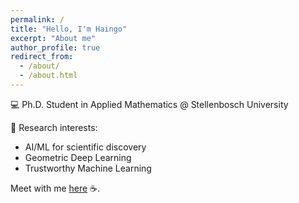 ```yaml
---
permalink: /
title: "Hello, I'm Haingo"
excerpt: "About me"
author_profile: true
redirect_from: 
  - /about/
  - /about.html
---
```


<!-- 
A data-driven personal website
====== -->

💻 Ph.D. Student in Applied Mathematics @ Stellenbosch University

🧬 Research interests:
 - AI/ML for scientific discovery
 - Geometric Deep Learning
 - Trustworthy Machine Learning 
 

 Meet with me [here](https://cal.com/haingo-andry/30min) ☕️. 

<!-- 

Site-wide configuration
------ -->